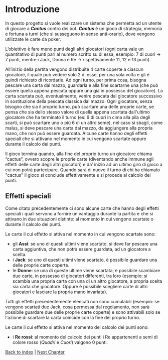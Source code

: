 # Introduzione
In questo progetto si vuole realizzare un sistema che permetta ad un utente di giocare a **_Cactus_** contro dei bot. **_Cactus_** è un gioco di strategia, memoria e fortuna a turni (che si susseguono in senso anti-orario), dove vengono utilizzate le carte da poker.

L’obiettivo è fare meno punti degli altri giocatori (ogni carta vale un quantitativo di punti pari al numero scritto su di essa, esempio: 7 di cuori → 7 punti, mentre i Jack, Donna e Re → rispettivamente 11, 12 e 13 punti). 

All’inizio della partita vengono distribuite 4 carte coperte a ciascun giocatore, il quale può vedere solo 2 di esse, per una sola volta e gli è quindi richiesto di ricordarle. Ad ogni turno, per prima cosa, bisogna pescare una carta dal mazzo, guardarla e alla fine scartarne una (che può essere quella appena pescata oppure una già in possesso del giocatore). La carta scartata può, eventualmente, venire pescata dal giocatore successivo in sostituzione della pescata classica dal mazzo. Ogni giocatore, senza bisogno che sia il proprio turno, può scartare una delle proprie carte, se pensa che sia dello stesso valore di quella appena scartata dall'ultimo giocatore che ha terminato il turno (es: 6 di cuori in cima alla pila degli scarti, si può scartare uno o più 6 di un altro seme), nel caso si sbagli, come malus, si deve pescare una carta dal mazzo, da aggiungere alla propria mano, che non può essere guardata. Alcune carte hanno degli effetti speciali che si attivano nel momento in cui vengono scartate oppure durante il calcolo dei punti.

Il gioco termina quando, alla fine del proprio turno un giocatore chiama “cactus”, ovvero scopre le proprie carte (diventando anche immune agli effetti delle carte degli altri giocatori) e da’ inizio ad un ultimo giro di gioco a cui non potrà partecipare. Quando sarà di nuovo il turno di chi ha chiamato "cactus" il gioco si conclude effettivamente e si procede al calcolo dei punti.

## Effetti speciali
Come citato precedentemente ci sono alcune carte che hanno degli effetti speciali i quali servono a fornire un vantaggio durante la partita e che si attivano in due situazioni distinte: al momento in cui vengono scartate o durante il calcolo dei punti.

Le carte il cui effetto si attiva nel momento in cui vengono scartate sono:
- gli **Assi**: se uno di questi ultimi viene scartato, si deve far pescare una carta aggiuntiva, che non potrà essere guardata, ad un giocatore a scelta.
- i **Jack**: se uno di questi ultimi viene scartato, è possibile guardare una delle proprie carte coperte.
- le **Donne**: se una di queste ultime viene scartata, è possibile scambiare due carte, in possesso di giocatori differenti, tra loro (esempio: si scambia una propria carta con una di un altro giocatore, a propria scelta sia carta che giocatore. Oppure è possibile scegliere carte di altri giocatori e lasciare la propria mano invariata).

Tutti gli effetti precedentemente elencati non sono cumulabili (esempio: se vengono scartati due Jack, cosa permessa dal regolamento, non sarà possibile guardare due delle proprie carte coperte) e sono attivabili solo se l'azione di scartare la carta coincide con la fine del proprio turno.

Le carte il cui effetto si attiva nel momento del calcolo dei punti sono:
- i **Re rossi**: al momento del calcolo dei punti i Re appartenenti a semi di colore rosso (_Quadri_ e _Cuori_) valgono 0 punti.

[Back to index](../index.md) | 
[Next Chapter](../2-development-process/index.md)
